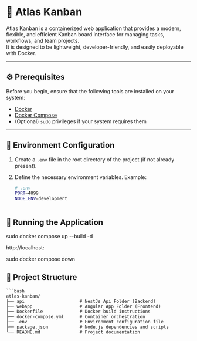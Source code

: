 # 🧭 Atlas Kanban

Atlas Kanban is a containerized web application that provides a modern, flexible, and efficient Kanban board interface for managing tasks, workflows, and team projects.  
It is designed to be lightweight, developer-friendly, and easily deployable with Docker.

---

## ⚙️ Prerequisites

Before you begin, ensure that the following tools are installed on your system:

- [Docker](https://www.docker.com/get-started)
- [Docker Compose](https://docs.docker.com/compose/install/)
- (Optional) `sudo` privileges if your system requires them

---

## 🔧 Environment Configuration

1. Create a `.env` file in the root directory of the project (if not already present).  
2. Define the necessary environment variables. Example:

   ```bash
   # .env
   PORT=4899
   NODE_ENV=development



## 🚀 Running the Application

sudo docker compose up --build -d

http://localhost:<PORT>

sudo docker compose down



## 📁 Project Structure
    ```bash
    atlas-kanban/
    ├── api                     # NestJs Api Folder (Backend)
    ├── webapp                  # Angular App Folder (Frontend)
    ├── Dockerfile              # Docker build instructions
    ├── docker-compose.yml      # Container orchestration
    ├── .env                    # Environment configuration file
    ├── package.json            # Node.js dependencies and scripts
    └── README.md               # Project documentation
